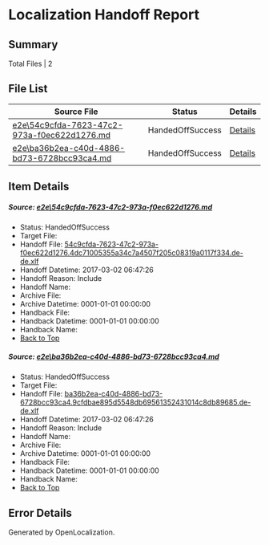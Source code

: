 # <a name='report-top'></a> Localization Handoff Report

## Summary
 Total Files | 2

## File List
 Source File | Status | Details 
 ----------- | ------ | ------- 
 [e2e\54c9cfda-7623-47c2-973a-f0ec622d1276.md](https://github.com/OpenLocalizationTestOrg/ol-test4/blob/a4fe686e48e98b9d2a8c55babe34f7bc6a959783/e2e/54c9cfda-7623-47c2-973a-f0ec622d1276.md) | HandedOffSuccess | [Details](#e22ec3483b59bf55e07e9ea1567af15b9e06aaf71)
 [e2e\ba36b2ea-c40d-4886-bd73-6728bcc93ca4.md](https://github.com/OpenLocalizationTestOrg/ol-test4/blob/a4fe686e48e98b9d2a8c55babe34f7bc6a959783/e2e/ba36b2ea-c40d-4886-bd73-6728bcc93ca4.md) | HandedOffSuccess | [Details](#25e7a2ab8490a6061fc9ef01400c3eb446f4db8b2)

## Item Details
##### <a name='e22ec3483b59bf55e07e9ea1567af15b9e06aaf71'></a> Source: [e2e\54c9cfda-7623-47c2-973a-f0ec622d1276.md](https://github.com/OpenLocalizationTestOrg/ol-test4/blob/a4fe686e48e98b9d2a8c55babe34f7bc6a959783/e2e/54c9cfda-7623-47c2-973a-f0ec622d1276.md)
* Status: HandedOffSuccess
* Target File: 
* Handoff File: [54c9cfda-7623-47c2-973a-f0ec622d1276.4dc71005355a34c7a4507f205c08319a0117f334.de-de.xlf](https://github.com/OpenLocalizationTestOrg/ol-test4-handoff/blob/aa70f5cc91231da4b9af5d8c2a6907ed58f17aac/ol-handoff/OpenLocalizationTestOrg/ol-test4-dede/xinjiang/54c9cfda-7623-47c2-973a-f0ec622d1276.4dc71005355a34c7a4507f205c08319a0117f334.de-de.xlf)
* Handoff Datetime: 2017-03-02 06:47:26
* Handoff Reason: Include
* Handoff Name: 
* Archive File: 
* Archive Datetime: 0001-01-01 00:00:00
* Handback File: 
* Handback Datetime: 0001-01-01 00:00:00
* Handback Name: 
* [Back to Top](#report-top)

##### <a name='25e7a2ab8490a6061fc9ef01400c3eb446f4db8b2'></a> Source: [e2e\ba36b2ea-c40d-4886-bd73-6728bcc93ca4.md](https://github.com/OpenLocalizationTestOrg/ol-test4/blob/a4fe686e48e98b9d2a8c55babe34f7bc6a959783/e2e/ba36b2ea-c40d-4886-bd73-6728bcc93ca4.md)
* Status: HandedOffSuccess
* Target File: 
* Handoff File: [ba36b2ea-c40d-4886-bd73-6728bcc93ca4.9cfdbae895d5548db69561352431014c8db89685.de-de.xlf](https://github.com/OpenLocalizationTestOrg/ol-test4-handoff/blob/aa70f5cc91231da4b9af5d8c2a6907ed58f17aac/ol-handoff/OpenLocalizationTestOrg/ol-test4-dede/xinjiang/ba36b2ea-c40d-4886-bd73-6728bcc93ca4.9cfdbae895d5548db69561352431014c8db89685.de-de.xlf)
* Handoff Datetime: 2017-03-02 06:47:26
* Handoff Reason: Include
* Handoff Name: 
* Archive File: 
* Archive Datetime: 0001-01-01 00:00:00
* Handback File: 
* Handback Datetime: 0001-01-01 00:00:00
* Handback Name: 
* [Back to Top](#report-top)


## Error Details

Generated by OpenLocalization.
